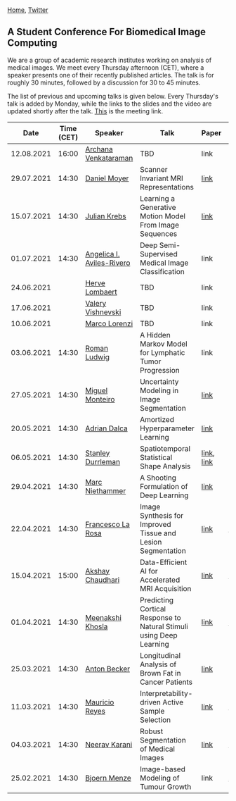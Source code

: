 <br/>

[Home](https://bmic-student-conference.github.io/), [Twitter](https://twitter.com/bmicstudentconf)

## A Student Conference For Biomedical Image Computing

We are a group of academic research institutes working on analysis of medical images.
We meet every Thursday afternoon (CET), where a speaker presents one of their recently published articles.
The talk is for roughly 30 minutes, followed by a discussion for 30 to 45 minutes.

[comment]: <> (We hope that this virtual conference will provide a platform for researchers to make their work known in the community. This has become difficult as there were no physical conferences in 2020 due to the pandemic, and this will likely remain to be the case in the near future. Also, it is common in our field to publish directly in journals. We think such a conference can substantially improve the visibility of journal articles. Finally, we hope that such continuous exchange of ideas will foster networking, and allow us to see / reconnect with people while still working from our home offices.)

The list of previous and upcoming talks is given below. Every Thursday's talk is added by Monday, while the links to the slides and the video are updated shortly after the talk. [This](https://ethz.zoom.us/j/92533050789?pwd=QldJSjVsOUhWUmxidGRLRE1VLzFYZz09) is the meeting link.


| Date        | Time (CET)  | Speaker             | Talk                                                             | Paper       | Slides      | Video      |
| ----------- | ------------|-------------------- | ---------------------------------------------------------------- | ----------- |-----------  |----------- |
| 12.08.2021  | 16:00 | [Archana Venkataraman](https://engineering.jhu.edu/ece/faculty/archana-venkataraman/) | TBD | link | link | link |
| 29.07.2021  | 14:30 | [Daniel Moyer](https://dcmoyer.github.io/) | Scanner Invariant MRI Representations | [link](https://arxiv.org/abs/1904.05375) | link | link |
| 15.07.2021  | 14:30 | [Julian Krebs](https://scholar.google.com/citations?hl=en&user=VoUvdPQAAAAJ&view_op=list_works&sortby=pubdate)   | Learning a Generative Motion Model From Image Sequences | [link](https://ieeexplore.ieee.org/document/9344838) | link | link |
| 01.07.2021  | 14:30 | [Angelica I. Aviles-Rivero](https://angelicaiaviles.wordpress.com/)   | Deep Semi-Supervised Medical Image Classification | link | link | link |
| 24.06.2021  | | [Herve Lombaert](https://profs.etsmtl.ca/hlombaert/)   | TBD | link | link | link |
| 17.06.2021  | | [Valery Vishnevski](https://scholar.google.ch/citations?hl=en&user=1fGojj4AAAAJ&view_op=list_works&sortby=pubdate)   | TBD | link | link | link |
| 10.06.2021  | | [Marco Lorenzi](https://marcolorenzi.github.io/)   | TBD | link | link | link |
| 03.06.2021  | 14:30 | [Roman Ludwig](https://pubmed.ncbi.nlm.nih.gov/?term=Ludwig+R&cauthor_id=33947429) | A Hidden Markov Model for Lymphatic Tumor Progression | link | link | link |
| 27.05.2021  | 14:30 | [Miguel Monteiro](https://scholar.google.com/citations?user=LyabfXcAAAAJ&hl=en)    | Uncertainty Modeling in Image Segmentation | [link](https://arxiv.org/pdf/2006.06015.pdf) | link | link |
| 20.05.2021  | 14:30 | [Adrian Dalca](http://www.mit.edu/~adalca/index.html) | Amortized Hyperparameter Learning | [link](https://arxiv.org/abs/2101.01035) | link | [link](https://youtu.be/UHNusgMwSdA) |
| 06.05.2021  | 14:30 | [Stanley Durrleman](https://who.rocq.inria.fr/Stanley.Durrleman/#)   | Spatiotemporal Statistical Shape Analysis | [link](https://hal.inria.fr/hal-02091549v5/document), [link](https://jmlr.csail.mit.edu/papers/volume18/17-197/17-197.pdf) | link | [link](https://youtu.be/8TvnMPfXuJE) |
| 29.04.2021  | 14:30 | [Marc Niethammer](https://biag.cs.unc.edu/author/marc-niethammer/)    | A Shooting Formulation of Deep Learning | [link](https://papers.nips.cc/paper/2020/hash/89562dccfeb1d0394b9ae7e09544dc70-Abstract.html) | link | link |
| 22.04.2021  | 14:30 | [Francesco La Rosa](https://scholar.google.com/citations?user=OEE8Ze0AAAAJ&hl=en&oi=ao)    | Image Synthesis for Improved Tissue and Lesion Segmentation | [link](https://www.sciencedirect.com/science/article/pii/S0010482521000913) | [link](https://drive.google.com/file/d/1duzLYTn-8c2rcgq6OlLcf9E9G1IdqlVL/view?usp=sharing) | [link](https://youtu.be/zZfu98WRGQU) |
| 15.04.2021  | 15:00 | [Akshay Chaudhari](https://profiles.stanford.edu/akshay-chaudhari)    | Data-Efficient AI for Accelerated MRI Acquisition | [link](https://arxiv.org/pdf/2102.06103.pdf) | [link](https://drive.google.com/file/d/10TnKVndPvd_5qyTb25fItD_2FCTv1TOP/view?usp=sharing) | [link](https://youtu.be/za0nzwZmaJ8) |
| 01.04.2021  | 14:30 | [Meenakshi Khosla](https://www.meenakshikhosla.com/)    | Predicting Cortical Response to Natural Stimuli using Deep Learning | [link](https://www.biorxiv.org/content/10.1101/2020.09.11.293878v1.full.pdf) | [link](https://drive.google.com/file/d/1f9ZapAmuQYqIqS_hvgAJEMqT5uEzyXXZ/view?usp=sharing) | link |
| 25.03.2021  | 14:30 | [Anton Becker](https://scholar.google.ch/citations?user=WWcqtdQAAAAJ&hl=en)        | Longitudinal Analysis of Brown Fat in Cancer Patients | [link](https://journals.plos.org/plosone/article?id=10.1371/journal.pone.0239990) | link | link |
| 11.03.2021  | 14:30 | [Mauricio Reyes](http://www.mauricioreyes.me/aboutme.html)      | Interpretability-driven Active Sample Selection | [link](https://ieeexplore.ieee.org/document/9361645) | [link](https://drive.google.com/file/d/1z7r0E1tBj4wbx5cNwsqYs-hZoxsvl2TL/view?usp=sharing) | link |
| 04.03.2021  | 14:30 | [Neerav Karani](https://neerakara.github.io/)       | Robust Segmentation of Medical Images | [link](https://linkinghub.elsevier.com/retrieve/pii/S1361841520302711) | [link](https://drive.google.com/file/d/1YpR7Qk69hBEtj5zLPTwc73ZMwRfryiq5/view?usp=sharing) | link |
| 25.02.2021  | 14:30 | [Bjoern Menze](http://home.in.tum.de/~menze/)        | Image-based Modeling of Tumour Growth | link | [link](https://drive.google.com/file/d/1S1DPtmJAPfhlefqsQ5q656hh0VdvmXAX/view?usp=sharing) | link |


